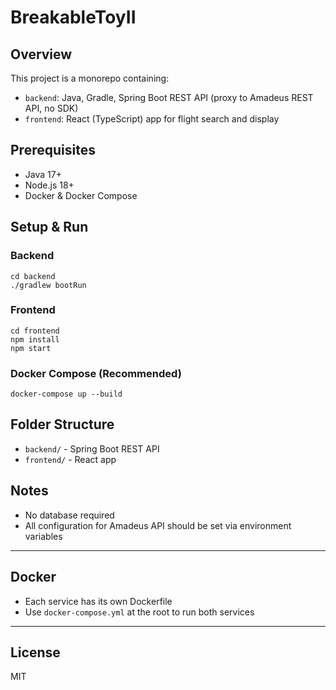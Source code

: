 # BreakableToyII

## Overview
This project is a monorepo containing:
- `backend`: Java, Gradle, Spring Boot REST API (proxy to Amadeus REST API, no SDK)
- `frontend`: React (TypeScript) app for flight search and display

## Prerequisites
- Java 17+
- Node.js 18+
- Docker & Docker Compose

## Setup & Run

### Backend
```
cd backend
./gradlew bootRun
```

### Frontend
```
cd frontend
npm install
npm start
```

### Docker Compose (Recommended)
```
docker-compose up --build
```

## Folder Structure
- `backend/` - Spring Boot REST API
- `frontend/` - React app

## Notes
- No database required
- All configuration for Amadeus API should be set via environment variables

---

## Docker
- Each service has its own Dockerfile
- Use `docker-compose.yml` at the root to run both services

---

## License
MIT
